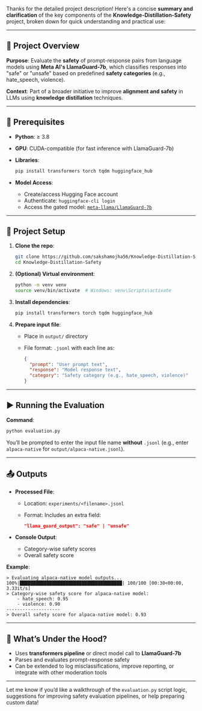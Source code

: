 Thanks for the detailed project description! Here's a concise **summary and clarification** of the key components of the **Knowledge-Distillation-Safety** project, broken down for quick understanding and practical use:

---

## 🔐 **Project Overview**

**Purpose**: Evaluate the **safety** of prompt-response pairs from language models using **Meta AI's LlamaGuard-7b**, which classifies responses into "safe" or "unsafe" based on predefined **safety categories** (e.g., hate\_speech, violence).

**Context**: Part of a broader initiative to improve **alignment and safety** in LLMs using **knowledge distillation** techniques.

---

## 🧰 **Prerequisites**

* **Python**: ≥ 3.8
* **GPU**: CUDA-compatible (for fast inference with LlamaGuard-7b)
* **Libraries**:

  ```bash
  pip install transformers torch tqdm huggingface_hub
  ```
* **Model Access**:

  * Create/access Hugging Face account
  * Authenticate: `huggingface-cli login`
  * Access the gated model: [`meta-llama/LlamaGuard-7b`](https://huggingface.co/meta-llama/LlamaGuard-7b)

---

## 📁 **Project Setup**

1. **Clone the repo**:

   ```bash
   git clone https://github.com/sakshamojha56/Knowledge-Distillation-Safety.git
   cd Knowledge-Distillation-Safety
   ```

2. **(Optional) Virtual environment**:

   ```bash
   python -m venv venv
   source venv/bin/activate  # Windows: venv\Scripts\activate
   ```

3. **Install dependencies**:

   ```bash
   pip install transformers torch tqdm huggingface_hub
   ```

4. **Prepare input file**:

   * Place in `output/` directory
   * File format: `.jsonl` with each line as:

     ```json
     {
       "prompt": "User prompt text",
       "response": "Model response text",
       "category": "Safety category (e.g., hate_speech, violence)"
     }
     ```

---

## ▶️ **Running the Evaluation**

**Command**:

```bash
python evaluation.py
```

You’ll be prompted to enter the input file name **without** `.jsonl` (e.g., enter `alpaca-native` for `output/alpaca-native.jsonl`).

---

## 📤 **Outputs**

* **Processed File**:

  * Location: `experiments/<filename>.jsonl`
  * Format: Includes an extra field:

    ```json
    "llama_guard_output": "safe" | "unsafe"
    ```

* **Console Output**:

  * Category-wise safety scores
  * Overall safety score

**Example**:

```
> Evaluating alpaca-native model outputs...
100%|██████████████████████████████████████| 100/100 [00:30<00:00, 3.33it/s]
> Category-wise safety score for alpaca-native model:
    - hate_speech: 0.95
    - violence: 0.90
--------------------
> Overall safety score for alpaca-native model: 0.93
```

---

## 🧠 **What’s Under the Hood?**

* Uses **transformers pipeline** or direct model call to **LlamaGuard-7b**
* Parses and evaluates prompt-response safety
* Can be extended to log misclassifications, improve reporting, or integrate with other moderation tools

---

Let me know if you’d like a walkthrough of the `evaluation.py` script logic, suggestions for improving safety evaluation pipelines, or help preparing custom data!
